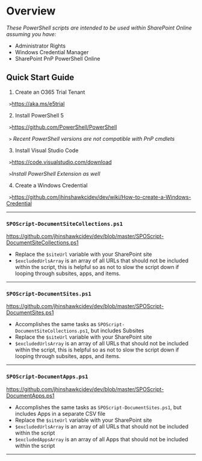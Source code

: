 # Overview

_These PowerShell scripts are intended to be used within SharePoint Online assuming you have:_
- Administrator Rights
- Windows Credential Manager
- SharePoint PnP PowerShell Online

## Quick Start Guide
1. Create an O365 Trial Tenant

  ` >`https://aka.ms/e5trial 

2. Install PowerShell 5

  ` >`https://github.com/PowerShell/PowerShell
  
  ` >` _Recent PowerShell versions are not compatible with PnP cmdlets_

3. Install Visual Studio Code

  ` >`https://code.visualstudio.com/download
  
  ` >`_Install PowerShell Extension as well_

4. Create a Windows Credential

  ` >`https://github.com/jhinshawkcidev/dev/wiki/How-to-create-a-Windows-Credential

***
### `SPOScript-DocumentSiteCollections.ps1`
https://github.com/jhinshawkcidev/dev/blob/master/SPOScript-DocumentSiteCollections.ps1
- Replace the `$siteUrl` variable with your SharePoint site
- `$excludedUrlsArray` is an array of all URLs that should not be included within the script, this is helpful so as not to slow the script down if looping through subsites, apps, and items.

***
### `SPOScript-DocumentSites.ps1`
https://github.com/jhinshawkcidev/dev/blob/master/SPOScript-DocumentSites.ps1
- Accomplishes the same tasks as `SPOScript-DocumentSiteCollections.ps1`, but includes Subsites
- Replace the `$siteUrl` variable with your SharePoint site
- `$excludedUrlsArray` is an array of all URLs that should not be included within the script, this is helpful so as not to slow the script down if looping through subsites, apps, and items.

***
### `SPOScript-DocumentApps.ps1`
https://github.com/jhinshawkcidev/dev/blob/master/SPOScript-DocumentApps.ps1
- Accomplishes the same tasks as `SPOScript-DocumentSites.ps1`, but includes Apps in a separate CSV file
- Replace the `$siteUrl` variable with your SharePoint site
- `$excludedUrlsArray` is an array of all URLs that should not be included within the script
- `$excludedAppsArray` is an array of all Apps that should not be included within the script

***

